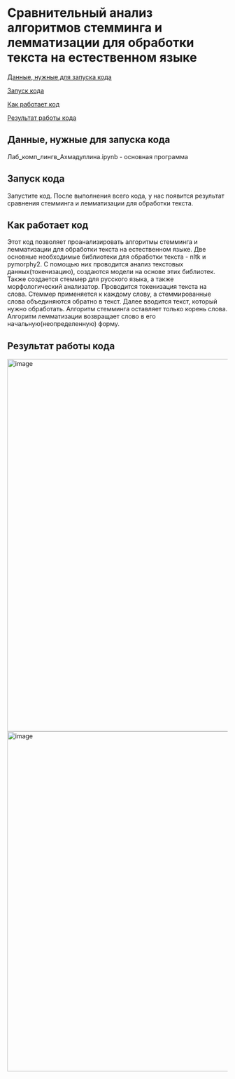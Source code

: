 Сравнительный анализ алгоритмов стемминга и лемматизации для обработки текста на естественном языке
===========
[Данные, нужные для запуска кода](#title1)

[Запуск кода](#title2)

[Как работает код](#title3)

[Результат работы кода](#title4)

## <a id="title1">Данные, нужные для запуска кода</a>
Лаб_комп_лингв_Ахмадуллина.ipynb - основная программа   

## <a id="title2">Запуск кода</a>
Запустите код.
После выполнения всего кода, у нас появится результат сравнения стемминга и лемматизации для обработки текста.


## <a id="title3">Как работает код</a>
Этот код позволяет проанализировать алгоритмы стемминга и лемматизации для обработки текста на естественном языке. Две основные необходимые библиотеки для обработки текста - nltk и pymorphy2. С помощью них проводится анализ текстовых данных(токенизацию), создаются модели на основе этих библиотек. Также создается стеммер для русского языка, а также морфологический анализатор. Проводится токенизация текста на слова. Стеммер применяется к каждому слову, а стеммированные слова объединяются обратно в текст. Далее вводится текст, который нужно обработать. Алгоритм стемминга оставляет только корень слова. Алгоритм лемматизации возвращает слово в его начальную(неопределенную) форму.


## <a id="title4">Результат работы кода</a>
<img width="850" alt="image" src="https://github.com/adelyaahmadullina/Computer_language1/assets/120652605/337f9a52-5e96-4431-aae1-710fee688432">
<img width="776" alt="image" src="https://github.com/adelyaahmadullina/Computer_language1/assets/120652605/061a113e-eae7-4eb8-8ce1-ee0d614ab272">


